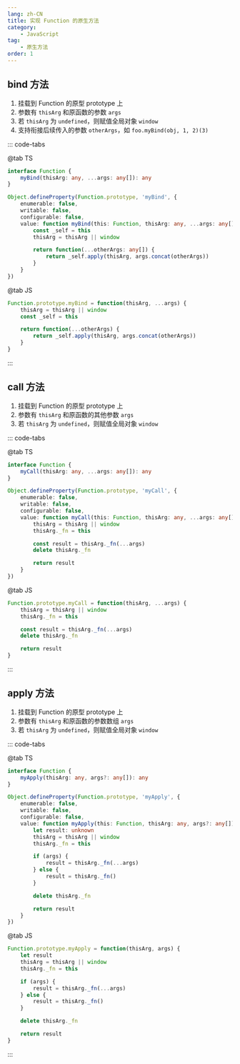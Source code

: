 ```yaml
---
lang: zh-CN
title: 实现 Function 的原生方法
category:
    - JavaScript
tag:
    - 原生方法
order: 1
---
```


## bind 方法

1. 挂载到 Function 的原型 prototype 上
2. 参数有 `thisArg` 和原函数的参数 `args`
3. 若 `thisArg` 为 `undefined`，则赋值全局对象 `window`
4. 支持衔接后续传入的参数 `otherArgs`，如 `foo.myBind(obj, 1, 2)(3)`

::: code-tabs

@tab TS

```ts
interface Function {
    myBind(thisArg: any, ...args: any[]): any
}

Object.defineProperty(Function.prototype, 'myBind', {
    enumerable: false,
    writable: false,
    configurable: false,
    value: function myBind(this: Function, thisArg: any, ...args: any[]): any {
        const _self = this
        thisArg = thisArg || window

        return function(...otherArgs: any[]) {
            return _self.apply(thisArg, args.concat(otherArgs))
        }
    }
})
```

@tab JS

```js
Function.prototype.myBind = function(thisArg, ...args) {
    thisArg = thisArg || window
    const _self = this

    return function(...otherArgs) {
        return _self.apply(thisArg, args.concat(otherArgs))
    }
}
```

:::

<!-- more -->

## call 方法

1. 挂载到 Function 的原型 prototype 上
2. 参数有 `thisArg` 和原函数的其他参数 `args`
3. 若 `thisArg` 为 `undefined`，则赋值全局对象 `window`

::: code-tabs

@tab TS

```ts
interface Function {
    myCall(thisArg: any, ...args: any[]): any
}

Object.defineProperty(Function.prototype, 'myCall', {
    enumerable: false,
    writable: false,
    configurable: false,
    value: function myCall(this: Function, thisArg: any, ...args: any[]): any {
        thisArg = thisArg || window
        thisArg._fn = this

        const result = thisArg._fn(...args)
        delete thisArg._fn

        return result
    }
})
```

@tab JS

````js
Function.prototype.myCall = function(thisArg, ...args) {
    thisArg = thisArg || window
    thisArg._fn = this

    const result = thisArg._fn(...args)
    delete thisArg._fn

    return result
}
````

:::

## apply 方法

1. 挂载到 Function 的原型 prototype 上
2. 参数有 `thisArg` 和原函数的参数数组 `args`
3. 若 `thisArg` 为 `undefined`，则赋值全局对象 `window`

::: code-tabs

@tab TS

```ts
interface Function {
    myApply(thisArg: any, args?: any[]): any
}

Object.defineProperty(Function.prototype, 'myApply', {
    enumerable: false,
    writable: false,
    configurable: false,
    value: function myApply(this: Function, thisArg: any, args?: any[]): any {
        let result: unknown
        thisArg = thisArg || window
        thisArg._fn = this

        if (args) {
            result = thisArg._fn(...args)
        } else {
            result = thisArg._fn()
        }

        delete thisArg._fn

        return result
    }
})
```

@tab JS

```js
Function.prototype.myApply = function(thisArg, args) {
    let result
    thisArg = thisArg || window
    thisArg._fn = this

    if (args) {
        result = thisArg._fn(...args)
    } else {
        result = thisArg._fn()
    }

    delete thisArg._fn

    return result
}
```

:::
